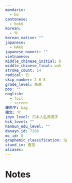 ```yaml
---
mandarin:
  - bó
cantonese:
  - bok6
korean:
  - 박
korean_native: ""
japanese:
  - HAKU
japanese_nanori: ""
vietnamese:
middle_chinese_initial: b
middle_chinese_final: wɑk
stroke_count: 14
radical: 竹
skip_number: 2-6-8
grade_level: 先進
pos: ""
english:
  - foil
  - screen
羅馬字: bag
韓文: 박
joyo_level: 日本人名用漢字
hsk_level: ""
hanmun_edu_level: ""
danayo_id: 7288
mc_id: 0
graphemic_classification: 泊
stand_in: 蚕箔
aliases:
---
```


# Notes
